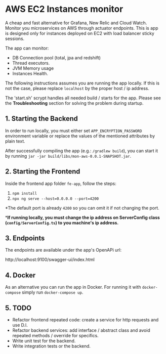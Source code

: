 # AWS EC2 Instances monitor

A cheap and fast alternative for Grafana, New Relic and Cloud Watch.
Monitor you microservices on AWS through actuator endpoints.
This is app is designed only for instances deployed on EC2 with load balancer sticky sessions.

The app can monitor:
 - DB Connection pool (total, jpa and redshift)
 - Thread executors.
 - JVM Memory usage
 - Instances Health.

The following instructions assumes you are running the app locally. If this is not the case,
please replace `localhost` by the proper host / ip address.

The 'start.sh' scrypt handles all needed build / starts for the app. Please see the **Troubleshooting** section
for solving the problem during startup.

## 1. Starting the Backend
In order to run locally, you must either set `APP_ENCRYPTION_PASSWORD` environment variable or replace the values of
the mentioned attributes by plain text.

After successfully compiling the app (e.g.: `/gradlew build`), you
can start it by running `jar -jar build/libs/mon-aws-0.0.1-SNAPSHOT.jar`.

## 2. Starting the Frontend

Inside the frontend app folder `fe-app`, follow the steps:
1. `npm install`
2. `npx ng serve --host=0.0.0.0 --port=4200`

*The default port is already `4200` so you can omit it if not changing the port.

***If running locally, you must change the ip address on ServerConfig class (`config/ServerConfig.ts`)
to you machine's ip address.**

## 3. Endpoints
The endpoints are available under the app's OpenAPi url:

http://localhost:9100/swagger-ui/index.html

## 4. Docker
As an alternative you can run the app in Docker.
For running it with `docker-compose` simply run `docker-compose up`.

## 5. TODO

 - Refactor frontend repeated code: create a service for http requests and use D.I.
 - Refactor backend services: add interface / abstract class and avoid repeated methods / override for specifics.
 - Write unit test for the backend.
 - Write integration tests or the backend.